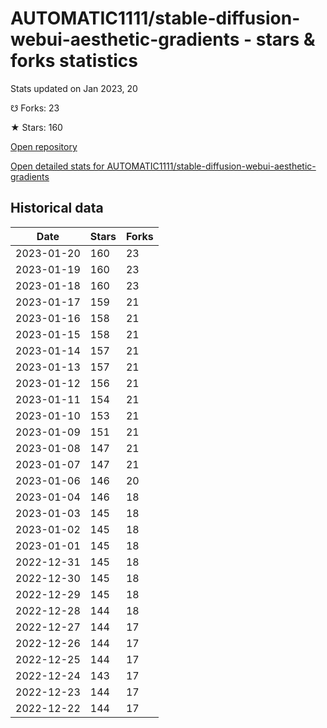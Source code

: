 # AUTOMATIC1111/stable-diffusion-webui-aesthetic-gradients - stars & forks statistics

Stats updated on Jan 2023, 20

☋ Forks: 23

★ Stars: 160

[Open repository](https://github.com/AUTOMATIC1111/stable-diffusion-webui-aesthetic-gradients)

[Open detailed stats for AUTOMATIC1111/stable-diffusion-webui-aesthetic-gradients](https://reviewgithub.com/rep/AUTOMATIC1111/stable-diffusion-webui-aesthetic-gradients)

## Historical data
| Date | Stars | Forks |
|------|-------|-------|
| 2023-01-20 | 160 | 23 | 
| 2023-01-19 | 160 | 23 | 
| 2023-01-18 | 160 | 23 | 
| 2023-01-17 | 159 | 21 | 
| 2023-01-16 | 158 | 21 | 
| 2023-01-15 | 158 | 21 | 
| 2023-01-14 | 157 | 21 | 
| 2023-01-13 | 157 | 21 | 
| 2023-01-12 | 156 | 21 | 
| 2023-01-11 | 154 | 21 | 
| 2023-01-10 | 153 | 21 | 
| 2023-01-09 | 151 | 21 | 
| 2023-01-08 | 147 | 21 | 
| 2023-01-07 | 147 | 21 | 
| 2023-01-06 | 146 | 20 | 
| 2023-01-04 | 146 | 18 | 
| 2023-01-03 | 145 | 18 | 
| 2023-01-02 | 145 | 18 | 
| 2023-01-01 | 145 | 18 | 
| 2022-12-31 | 145 | 18 | 
| 2022-12-30 | 145 | 18 | 
| 2022-12-29 | 145 | 18 | 
| 2022-12-28 | 144 | 18 | 
| 2022-12-27 | 144 | 17 | 
| 2022-12-26 | 144 | 17 | 
| 2022-12-25 | 144 | 17 | 
| 2022-12-24 | 143 | 17 | 
| 2022-12-23 | 144 | 17 | 
| 2022-12-22 | 144 | 17 | 

